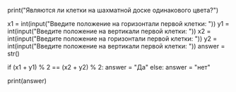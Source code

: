 print("Являются ли клетки на шахматной доске одинакового цвета?")

x1 = int(input("Введите положение на горизонтали первой клетки: "))
y1 = int(input("Введите положение на вертикали первой клетки: "))
x2 = int(input("Введите положение на горизонтали первой клетки: "))
y2 = int(input("Введите положение на вертикали первой клетки: "))
answer = str()

if (x1 + y1) % 2 == (x2 + y2) % 2:
    answer = "Да" 
else:
    answer = "нет"

print(answer)
